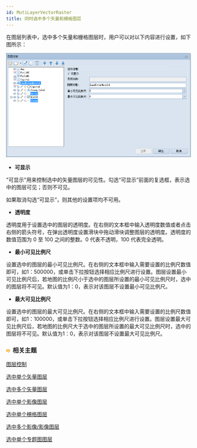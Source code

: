 ```yaml
---
id: MutiLayerVectorRaster
title: 同时选中多个矢量和栅格图层
---
```

在图层列表中，选中多个矢量和栅格图层时，用户可以对以下内容进行设置，如下图所示：

![](img/MutiRasterVector.png)  

  
  * **可显示**

"可显示"用来控制选中的矢量图层的可见性。勾选“可显示”前面的复选框，表示选中的图层可见；否则不可见。

如果取消勾选“可显示”，则其他的设置项均不可用。

  * **透明度**

透明度用于设置选中的图层的透明度。在右侧的文本框中输入透明度数值或者点击右侧的箭头符号，在弹出透明度设置滑块中拖动滑块调整图层的透明度。透明度的数值范围为
0 至 100 之间的整数。0 代表不透明，100 代表完全透明。

  * **最小可见比例尺**

设置选中的图层的最小可见比例尺。在右侧的文本框中输入需要设置的比例尺数值即可，如1：500000，或单击下拉按钮选择相应比例尺进行设置。图层设置最小可见比例尺后，若地图的比例尺小于选中的图层所设置的最小可见比例尺时，选中的图层将不可见。默认值为1：0，表示对该图层不设置最小可见比例尺。

  * **最大可见比例尺**

设置选中的图层的最大可见比例尺。在右侧的文本框中输入需要设置的比例尺数值即可，如1：100000，或单击下拉按钮选择相应比例尺进行设置。图层设置最大可见比例尺后，若地图的比例尺大于选中的图层所设置的最大可见比例尺时，选中的图层将不可见。默认值为1：0，表示对该图层不设置最大可见比例尺。

### ![](../../img/seealso.png) 相关主题

 [图层控制](LayerControl)

 [选中单个矢量图层](SingleLayerVector)

 [选中多个矢量图层](MutiLayerVector)

 [选中单个影像图层](SingleLayerImage)

 [选中单个栅格图层](SingleLayerRaster)

 [选中多个影像/影像图层](MutiLayerRaster)

 [选中单个专题图图层](SingleLayerThematic)

